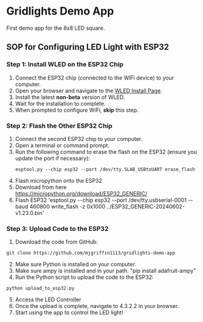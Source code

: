 # Gridlights Demo App

First demo app for the 8x8 LED square.

## SOP for Configuring LED Light with ESP32

### Step 1: Install WLED on the ESP32 Chip
1. Connect the ESP32 chip (connected to the WiFi device) to your computer.
2. Open your browser and navigate to the [WLED Install Page](https://install.wled.me/).
3. Install the latest **non-beta** version of WLED.
4. Wait for the installation to complete.
5. When prompted to configure WiFi, **skip** this step.

### Step 2: Flash the Other ESP32 Chip
1. Connect the second ESP32 chip to your computer.
2. Open a terminal or command prompt.
3. Run the following command to erase the flash on the ESP32 (ensure you update the port if necessary):
   ```
   esptool.py --chip esp32 --port /dev/tty.SLAB_USBtoUART erase_flash
    ```
4. Flash micropython onto the ESP32
5.    Download from here https://micropython.org/download/ESP32_GENERIC/
6.    Flash ESP32 'esptool.py --chip esp32 --port /dev/tty.usbserial-0001 --baud 460800 write_flash -z 0x1000 ../ESP32_GENERIC-20240602-v1.23.0.bin'
### Step 3: Upload Code to the ESP32
1. Download the code from GitHub:
```
git clone https://github.com/mjgriffin1113/gridlights-demo-app
```
2. Make sure Python is installed on your computer.
3. Make sure ampy is installed and in your path. "pip install adafruit-ampy"
4. Run the Python script to upload the code to the ESP32:
```
python upload_to_esp32.py
```
5. Access the LED Controller
1. Once the upload is complete, navigate to 4.3.2.2 in your browser.
2. Start using the app to control the LED light!
